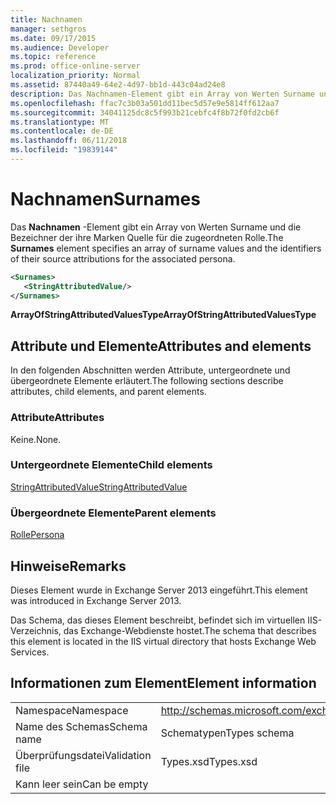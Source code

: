 ```yaml
---
title: Nachnamen
manager: sethgros
ms.date: 09/17/2015
ms.audience: Developer
ms.topic: reference
ms.prod: office-online-server
localization_priority: Normal
ms.assetid: 87440a49-64e2-4d97-bb1d-443c04ad24e8
description: Das Nachnamen-Element gibt ein Array von Werten Surname und die Bezeichner der ihre Marken Quelle für die zugeordneten Rolle.
ms.openlocfilehash: ffac7c3b03a501dd11bec5d57e9e5814ff612aa7
ms.sourcegitcommit: 34041125dc8c5f993b21cebfc4f8b72f0fd2cb6f
ms.translationtype: MT
ms.contentlocale: de-DE
ms.lasthandoff: 06/11/2018
ms.locfileid: "19839144"
---
```

# <a name="surnames"></a><span data-ttu-id="4366c-103">Nachnamen</span><span class="sxs-lookup"><span data-stu-id="4366c-103">Surnames</span></span>

<span data-ttu-id="4366c-104">Das **Nachnamen** -Element gibt ein Array von Werten Surname und die Bezeichner der ihre Marken Quelle für die zugeordneten Rolle.</span><span class="sxs-lookup"><span data-stu-id="4366c-104">The **Surnames** element specifies an array of surname values and the identifiers of their source attributions for the associated persona.</span></span> 
  
```XML
<Surnames>
   <StringAttributedValue/>
</Surnames>
```

 <span data-ttu-id="4366c-105">**ArrayOfStringAttributedValuesType**</span><span class="sxs-lookup"><span data-stu-id="4366c-105">**ArrayOfStringAttributedValuesType**</span></span>
## <a name="attributes-and-elements"></a><span data-ttu-id="4366c-106">Attribute und Elemente</span><span class="sxs-lookup"><span data-stu-id="4366c-106">Attributes and elements</span></span>

<span data-ttu-id="4366c-107">In den folgenden Abschnitten werden Attribute, untergeordnete und übergeordnete Elemente erläutert.</span><span class="sxs-lookup"><span data-stu-id="4366c-107">The following sections describe attributes, child elements, and parent elements.</span></span>
  
### <a name="attributes"></a><span data-ttu-id="4366c-108">Attribute</span><span class="sxs-lookup"><span data-stu-id="4366c-108">Attributes</span></span>

<span data-ttu-id="4366c-109">Keine.</span><span class="sxs-lookup"><span data-stu-id="4366c-109">None.</span></span>
  
### <a name="child-elements"></a><span data-ttu-id="4366c-110">Untergeordnete Elemente</span><span class="sxs-lookup"><span data-stu-id="4366c-110">Child elements</span></span>

[<span data-ttu-id="4366c-111">StringAttributedValue</span><span class="sxs-lookup"><span data-stu-id="4366c-111">StringAttributedValue</span></span>](stringattributedvalue.md)
  
### <a name="parent-elements"></a><span data-ttu-id="4366c-112">Übergeordnete Elemente</span><span class="sxs-lookup"><span data-stu-id="4366c-112">Parent elements</span></span>

[<span data-ttu-id="4366c-113">Rolle</span><span class="sxs-lookup"><span data-stu-id="4366c-113">Persona</span></span>](persona.md)
  
## <a name="remarks"></a><span data-ttu-id="4366c-114">Hinweise</span><span class="sxs-lookup"><span data-stu-id="4366c-114">Remarks</span></span>

<span data-ttu-id="4366c-115">Dieses Element wurde in Exchange Server 2013 eingeführt.</span><span class="sxs-lookup"><span data-stu-id="4366c-115">This element was introduced in Exchange Server 2013.</span></span>
  
<span data-ttu-id="4366c-116">Das Schema, das dieses Element beschreibt, befindet sich im virtuellen IIS-Verzeichnis, das Exchange-Webdienste hostet.</span><span class="sxs-lookup"><span data-stu-id="4366c-116">The schema that describes this element is located in the IIS virtual directory that hosts Exchange Web Services.</span></span>
  
## <a name="element-information"></a><span data-ttu-id="4366c-117">Informationen zum Element</span><span class="sxs-lookup"><span data-stu-id="4366c-117">Element information</span></span>

|||
|:-----|:-----|
|<span data-ttu-id="4366c-118">Namespace</span><span class="sxs-lookup"><span data-stu-id="4366c-118">Namespace</span></span>  <br/> |http://schemas.microsoft.com/exchange/services/2006/types  <br/> |
|<span data-ttu-id="4366c-119">Name des Schemas</span><span class="sxs-lookup"><span data-stu-id="4366c-119">Schema name</span></span>  <br/> |<span data-ttu-id="4366c-120">Schematypen</span><span class="sxs-lookup"><span data-stu-id="4366c-120">Types schema</span></span>  <br/> |
|<span data-ttu-id="4366c-121">Überprüfungsdatei</span><span class="sxs-lookup"><span data-stu-id="4366c-121">Validation file</span></span>  <br/> |<span data-ttu-id="4366c-122">Types.xsd</span><span class="sxs-lookup"><span data-stu-id="4366c-122">Types.xsd</span></span>  <br/> |
|<span data-ttu-id="4366c-123">Kann leer sein</span><span class="sxs-lookup"><span data-stu-id="4366c-123">Can be empty</span></span>  <br/> ||
   

